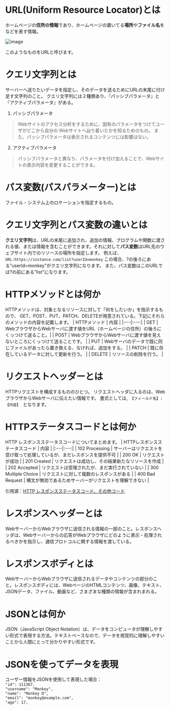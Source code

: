 # URL(Uniform Resource Locator)とは
ホームページの**住所の情報**であり、ホームページの置いてる**場所**や**ファイル名**をなどを表す情報。

![image](https://github.com/KIKI0911/Task_3/assets/148507850/6207b4f6-fcd2-4b35-a0a9-aa51425df209)

このようなものをURLと呼びます。
# クエリ文字列とは
サーバーへ送りたいデータを指定し、そのデータを送るためにURLの末尾に付け足す文字列のこと。
クエリ文字列には２種類あり、『パッシブパラメータ』と『アクティブパラメータ』がある。
1. パッシブパラメータ
> Webサイトのアクセス分析をするために、固有のパラメータをつけてユーザがどこから自分の
> Webサイトへ辿り着いたかを知るためのもの。
> また、パッシブパラメータは表示されるコンテンツには影響はない。
2. アクティブパラメータ
> パッシブパラメータと異なり、パラメータを付け加えることで、Webサイトの表示内容を変更することができる。
# パス変数(パスパラメーター)とは
ファイル・システム上のロケーションを指定するもの。
# クエリ文字列とパス変数の違いとは
**クエリ文字列**は、URLの末尾に追加され、追加の情報、プログラムや関数に渡される値、または情報を含むことができます。それに対して**パス変数**はURL先のウェブサイト内でのリソースの場所を指定します。
例えば、
`URL:https://instance.com/list?userId=monkey`
   この場合、?の後ろにある"userId=monkey"がクエリ文字列になります。
また、パス変数はこのURLでは?の前にある"list"になります。
# HTTPメソッドとは何か
HTTPメソッドは、対象となるリソースに対して「何をしたいか」を指示するもので、
GET、POST、PUT、PATCH、DELETEが用意されている。下記にそれらのメソッドの内容を記載します。
| HTTPメソッド | 内容 |
|:---|:---:|
| GET | WebブラウザからWebサーバに渡す値をURL（ホームページの住所）の後ろにくっつけて送ること。|
| POST | WebブラウザからWebサーバに渡す値を見えないところにくっつけて送ることです。 |
| PUT | Webサーバのデータで既に同じファイルがあったら置き換える、なければ、追加をする。 |
| PATCH | 既に存在しているデータに対して更新を行う。 |
| DELETE | リソースの削除を行う。 |
# リクエストヘッダーとは
HTTPリクエストを構成するもののひとつ。
リクエストヘッダに入るのは、WebブラウザからWebサーバに伝えたい情報です。
書式としては,　`【フィールド名】:【内容】`　となります。
# HTTPステータスコードとは何か
HTTP レスポンスステータスコードについてまとめます。
| HTTPレスポンスステータスコード | 内容 |
|:---|:---:|
| 102 Processing | サーバーはリクエストを受け取って処理しているが、まだレスポンスを提供不可 |
| 200 OK | リクエストが成功 |
| 201 Created | リクエストは成功し、その結果新たなリソースを作成 |
| 202 Accepted | リクエストは受理されたが、まだ実行されていない |
| 300 Multiple Choice | リクエストに対して複数のレスポンスがある |
| 400 Bad Request | 構文が無効であるためサーバーがリクエストを理解できない |

引用源：[HTTP レスポンスステータスコード、その他コード](https://developer.mozilla.org/ja/docs/Web/HTTP/Status).
# レスポンスヘッダーとは
WebサーバーからWebブラウザに送信される情報の一部のこと。レスポンスヘッダは、Webサーバーからの応答がWebブラウザにどのように表示・処理されるべきかを指示し、通信プロトコルに関する情報を渡している。
# レスポンスボディとは
WebサーバーからWebブラウザに送信されるデータやコンテンツの部分のこと。レスポンスボディには、WebページのHTMLコンテンツ、画像、テキスト、JSONデータ、ファイル、動画など、さまざまな種類の情報が含まれまれる。
# JSONとは何か
JSON（JavaScript Object Notation）は、データをコンピュータが理解しやすい形式で表現する方法。テキストベースなので、データを視覚的に理解しやすいことから人間にとって分かりやすい形式です。
# JSONを使ってデータを表現
ユーザー情報をJSONを使用して表現した場合：<br>
`"id": 111367,`<br>
`"username": "Monkey",`<br>
`"name": "Monkey D",`<br>
`"email": "monkey@example.com",`<br>
`"age": 17,`
